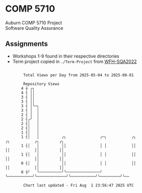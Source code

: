 # COMP 5710
Auburn COMP 5710 Project  
Software Quality Assurance

## Assignments
- Workshops 1-9 found in their respective directories
- Term project copied in `./Term-Project` from [WFH-SQA2022](https://github.com/wumphlett/WFH-SQA2022-AUBURN)

```

        Total Views per Day from 2025-05-04 to 2025-08-01

        Repository Views
       4 ┼ ╭╮
       4 ┤ ││
       3 ┤ ││
       3 ┤ ││
       3 ┤ │╰─╮
       3 ┤ │  │
       2 ┤ │  │
       2 ┤╭╯  │
       2 ┤│   │
       2 ┤│   │
       1 ┤│   │
       1 ┤│   │          ╭╮               ╭─╮           ╭╮             ╭╮           ╭╮         ╭╮
       1 ┤│   │          ││               │ │           ││             ││           ││         ││
       1 ┤│   │          ││               │ │           ││             ││           ││         ││
       0 ┤│   │          ││               │ │           ││             ││           ││         ││
       0 ┼╯   ╰──────────╯╰───────────────╯ ╰───────────╯╰─────────────╯╰───────────╯╰─────────╯╰──

        Chart last updated - Fri Aug  1 23:56:47 2025 UTC
        
```

